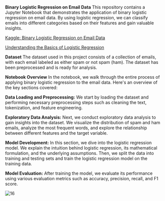 **Binary Logistic Regression on Email Data**
This repository contains a Jupyter Notebook that demonstrates the application of binary logistic regression on email data. By using logistic regression, we can classify emails into different categories based on their features and gain valuable insights.

[Kaggle: Binary Logistic Regression on Email Data](https://www.kaggle.com/code/kane6543/binary-logistic-regression-on-email-data)

[Understanding the Basics of Logistic Regression](https://medium.com/@abdullah.siddique.010/understanding-the-basics-of-logistic-regression-d27bbbfd285f)


**Dataset**
The dataset used in this project consists of a collection of emails, with each email labeled as either spam or not spam (ham). The dataset has been preprocessed and is ready for analysis.

**Notebook Overview**
In the notebook, we walk through the entire process of applying binary logistic regression to the email data. Here's an overview of the key sections covered:

**Data Loading and Preprocessing:**
We start by loading the dataset and performing necessary preprocessing steps such as cleaning the text, tokenization, and feature engineering.

**Exploratory Data Analysis:**
Next, we conduct exploratory data analysis to gain insights into the dataset. We visualize the distribution of spam and ham emails, analyze the most frequent words, and explore the relationship between different features and the target variable.

**Model Development:**
In this section, we dive into the logistic regression model. We explain the intuition behind logistic regression, its mathematical formulation, and the underlying assumptions. Then, we split the data into training and testing sets and train the logistic regression model on the training data.

**Model Evaluation:**
After training the model, we evaluate its performance using various evaluation metrics such as accuracy, precision, recall, and F1 score.

![16](https://github.com/abdullah1772/Logistic-Regression-On-Email-Dataset/assets/88187437/79bf1c23-1493-4b3a-b501-48f32b570875)
